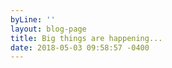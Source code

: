 ```yaml
---
byLine: ''
layout: blog-page
title: Big things are happening...
date: 2018-05-03 09:58:57 -0400
---
```

